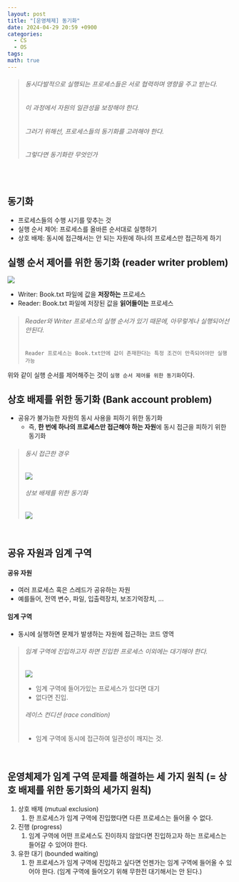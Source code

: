 ```yaml
---
layout: post
title: "[운영체제] 동기화"
date: 2024-04-29 20:59 +0900
categories:
  - CS
  - OS
tags: 
math: true
---
```

>###### 동시다발적으로 실행되는 프로세스들은 서로 협력하며 영향을 주고 받는다.
>###### 이 과정에서 자원의 일관성을 보장해야 한다.
>###### 그러기 위해선, 프로세스들의 동기화를 고려해야 한다.
>###### 그렇다면 동기화란 무엇인가

<br/>

## 동기화
- 프로세스들의 수행 시기를 맞추는 것
- 실행 순서 제어: 프로세스를 올바른 순서대로 실행하기
- 상호 배제: 동시에 접근해서는 안 되는 자원에 하나의 프로세스만 접근하게 하기

## 실행 순서 제어를 위한 동기화 (reader writer problem)
![](https://i.imgur.com/nyplHL3.png)
- Writer: Book.txt 파일에 값을 **저장하는** 프로세스
- Reader: Book.txt 파일에 저장된 값을 **읽어들이는** 프로세스

>###### Reader와 Writer 프로세스의 실행 순서가 있기 때문에, 아무렇게나 실행되어선 안된다.
>`Reader 프로세스는 Book.txt안에 값이 존재한다는 특정 조건이 만족되어야만 실행 가능`

위와 같이 실행 순서를 제어해주는 것이 `실행 순서 제어를 위한 동기화`이다.

## 상호 배제를 위한 동기화 (Bank account problem)
- 공유가 불가능한 자원의 동시 사용을 피하기 위한 동기화
	- 즉, **한 번에 하나의 프로세스만 접근해야 하는 자원**에 동시 접근을 피하기 위한 동기화  

>###### 동시 접근한 경우
>![](https://i.imgur.com/M09fluB.png)
>###### 상보 배제를 위한 동기화
>![](https://i.imgur.com/GW561xb.png)

<br/>

## 공유 자원과 임계 구역
#### 공유 자원
- 여러 프로세스 혹은 스레드가 공유하는 자원
- 예를들어, 전역 변수, 파일, 입출력장치, 보조기억장치, ...

#### 임계 구역
- 동시에 실행하면 문제가 발생하는 자원에 접근하는 코드 영역

>###### 임계 구역에 진입하고자 하면 진입한 프로세스 이외에는 대기해야 한다.
>![](https://i.imgur.com/uNhKlUz.png)
>- 임계 구역에 들어가있는 프로세스가 있다면 대기
>- 없다면 진입.
>###### 레이스 컨디션 (race condition)
>- 임계 구역에 동시에 접근하여 일관성이 깨지는 것.

<br/>

## 운영체제가 임계 구역 문제를 해결하는 세 가지 원칙 (= 상호 배제를 위한 동기화의 세가지 원칙)
1. 상호 배제 (mutual exclusion)
	1. 한 프로세스가 임계 구역에 진입했다면 다른 프로세스는 들어올 수 없다.
2. 진행 (progress)
	1. 임계 구역에 어떤 프로세스도 진이하지 않았다면 진입하고자 하는 프로세스는 들어갈 수 있어야 한다.
3. 유한 대기 (bounded waiting)
	1. 한 프로세스가 임계 구역에 진입하고 싶다면 언젠가는 임계 구역에 들어올 수 있어야 한다. (임계 구역에 들어오기 위해 무한전 대기해서는 안 된다.)